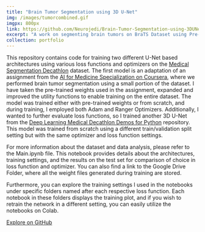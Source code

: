 ```yaml
---
title: "Brain Tumor Segmentation using 3D U-Net"
img: /images/tumorcombined.gif
imgpx: 800px
link: https://github.com/Neurojedi/Brain-Tumor-Segmentation-using-3DUNet
excerpt: "A work on segmenting brain tumors on BraTS Dataset using Pre-trained and Fully-trained 3D U-Nets with commonly used loss functions to assess the effect of loss function on generalization error."
collection: portfolio
---
```


This repository contains code for training two different U-Net based architectures using various loss functions and optimizers on the [Medical Segmentation Decathlon](http://medicaldecathlon.com/) dataset. The first model is an adaptation of an assignment from the [AI for Medicine Specialization on Coursera](https://www.coursera.org/specializations/ai-for-medicine), where we performed brain tumor segmentation using a small portion of the dataset. I have taken the pre-trained weights used in the assignment, expanded and improved the utility functions to enable training on the entire dataset. The model was trained either with pre-trained weights or from scratch, and during training, I employed both Adam and Ranger Optimizers. Additionally, I wanted to further evaluate loss functions, so I trained another 3D U-Net from the [Deep Learning Medical Decathlon Demos for Python](https://github.com/IntelAI/unet/tree/master) repository. This model was trained from scratch using a different train/validation split setting but with the same optimizer and loss function settings.


For more information about the dataset and data analysis, please refer to the Main.ipynb file. This notebook provides details about the architectures, training settings, and the results on the test set for comparison of choice in loss function and optimizer. You can also find a link to the Google Drive Folder, where all the weight files generated during training are stored.

Furthermore, you can explore the training settings I used in the notebooks under specific folders named after each respective loss function. Each notebook in these folders displays the training plot, and if you wish to retrain the network in a different setting, you can easily utilize the notebooks on Colab.


[Explore on GitHub](https://github.com/Neurojedi/Brain-Tumor-Segmentation-using-3DUNet)
